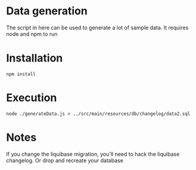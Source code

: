 # Data generation
The script in here can be used to generate a lot of sample data. It requires node and npm to run

# Installation
```shell
npm install
```

# Execution
```shell
node ./generateData.js > ../src/main/resources/db/changelog/data2.sql
```

# Notes
If you change the liquibase migration, you'll need to hack the liquibase changelog. Or drop and recreate your database